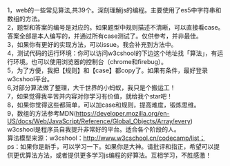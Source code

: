 1，web的一些常见算法,共39个。深刻理解js的编程。主要使用了es5中字符串和数组的方法。<br/>
2，题型和答案的编号是对应的。如果题型中规则描述不清晰，可以直接看case。答案全部是本人编写的，并通过所有case测试了。仅供参考，并非最佳。<br/>
3，如果你有更好的实现方法，可以issue。我会补充到方法中。<br/>
4，测试代码的运行环境：你可以访问w3cshool的下边这个地址找「算法」，有运行环境。也可以使用浏览器的控制台（chrome和firebug）。<br/>
5，为了方便，我把【规则】和【case】都copy了。如果有条件，最好登录w3cshool平台。<br/>
6,对部分算法做了整理，大千世界的小蚂蚁，我只是个搬运工！<br/>
7，如果觉得我辛苦并内容对你学习有价值，就给我个star吧！<br/>
8，如果你觉得这些都简单，可以加case和规则，提高难度，锻炼思维。<br/>
9，数组的方法参考MDN(https://developer.mozilla.org/en-US/docs/Web/JavaScript/Reference/Global_Objects/Array/every)<br/>
w3cshool是程序员自我提升非常好的平台。适合各个阶段的人。<br/>
算法模型来源：w3cshool：http://www.w3cschool.cn/codecamp/list；<br/>
ps：如果你是新手，可以学习一下。如果你是大神。请批评和指正，希望可以提供更优算法方法，或者提供更多学习js编程的好算法。互相学习，不胜感激！<br/>
